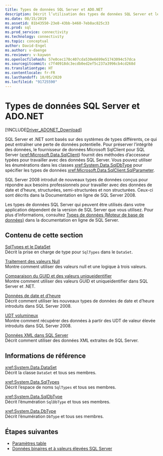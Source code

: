 ```yaml
---
title: Types de données SQL Server et ADO.NET
description: Décrit l’utilisation des types de données SQL Server et leur interaction avec les types de données .NET.
ms.date: 08/15/2019
ms.assetid: 81b43550-23e8-43bb-b460-7eb8ac825c33
ms.prod: sql
ms.prod_service: connectivity
ms.technology: connectivity
ms.topic: conceptual
author: David-Engel
ms.author: v-daenge
ms.reviewer: v-kaywon
ms.openlocfilehash: 57e0cec178c407cda530e6699e51743094c57dca
ms.sourcegitcommit: c7f40918dc3ecdb0ed2ef5c237a3996cb4cd268d
ms.translationtype: HT
ms.contentlocale: fr-FR
ms.lasthandoff: 10/05/2020
ms.locfileid: "91725590"
---
```

# <a name="sql-server-data-types-and-adonet"></a>Types de données SQL Server et ADO.NET

[!INCLUDE[Driver_ADONET_Download](../../../includes/driver_adonet_download.md)]

SQL Server et .NET sont basés sur des systèmes de types différents, ce qui peut entraîner une perte de données potentielle. Pour préserver l’intégrité des données, le fournisseur de données Microsoft SqlClient pour SQL Server (<xref:Microsoft.Data.SqlClient>) fournit des méthodes d’accesseur typées pour travailler avec des données SQL Server. Vous pouvez utiliser les énumérations dans les classes <xref:System.Data.SqlDbType> pour spécifier les types de données <xref:Microsoft.Data.SqlClient.SqlParameter>.  
  
SQL Server 2008 introduit de nouveaux types de données conçus pour répondre aux besoins professionnels pour travailler avec des données de date et d’heure, structurées, semi-structurées et non structurées. Ceux-ci sont décrits dans la Documentation en ligne de SQL Server 2008.  
  
Les types de données SQL Server qui peuvent être utilisés dans votre application dépendent de la version de SQL Server que vous utilisez. Pour plus d’informations, consultez [Types de données (Moteur de base de données)](/previous-versions/sql/sql-server-2008-r2/ms187594(v=sql.105)) dans la documentation en ligne de SQL Server.
  
## <a name="in-this-section"></a>Contenu de cette section  
[SqlTypes et le DataSet](sqltypes-dataset.md)  
Décrit la prise en charge de type pour `SqlTypes` dans le `DataSet`.  
  
[Traitement des valeurs Null](handle-null-values.md)  
Montre comment utiliser des valeurs null et une logique à trois valeurs.  
  
[Comparaison du GUID et des valeurs uniqueidentifier](compare-guid-uniqueidentifier-values.md)  
Montre comment utiliser des valeurs GUID et uniqueidentifier dans SQL Server et .NET.  
  
[Données de date et d’heure](date-time-data.md)  
Décrit comment utiliser les nouveaux types de données de date et d’heure introduits dans SQL Server 2008.  
  
[UDT volumineux](large-udts.md)  
Montre comment récupérer des données à partir des UDT de valeur élevée introduits dans SQL Server 2008.  
  
[Données XML dans SQL Server](xml-data-sql-server.md)  
Décrit comment utiliser des données XML extraites de SQL Server.  
  
## <a name="reference"></a>Informations de référence  
<xref:System.Data.DataSet>  
Décrit la classe `DataSet` et tous ses membres.  
  
<xref:System.Data.SqlTypes>  
Décrit l’espace de noms `SqlTypes` et tous ses membres.  
  
<xref:System.Data.SqlDbType>  
Décrit l’énumération `SqlDbType` et tous ses membres.  
  
<xref:System.Data.DbType>  
Décrit l’énumération `DbType` et tous ses membres.  
  
## <a name="next-steps"></a>Étapes suivantes
- [Paramètres table](table-valued-parameters.md)
- [Données binaires et à valeurs élevées SQL Server](sql-server-binary-large-value-data.md)